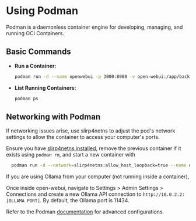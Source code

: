 

# Using Podman

Podman is a daemonless container engine for developing, managing, and running OCI Containers.

## Basic Commands

- **Run a Container:**

  ```bash
  podman run -d --name openwebui -p 3000:8080 -v open-webui:/app/backend/data ghcr.io/open-webui/open-webui:main
  ```

- **List Running Containers:**

  ```bash
  podman ps
  ```

## Networking with Podman

If networking issues arise, use slirp4netns to adjust the pod's network settings to allow the container to access your computer's ports.

Ensure you have [slirp4netns installed](https://github.com/rootless-containers/slirp4netns?tab=readme-ov-file#install), remove the previous container if it exists using `podman rm`, and start a new container with

```bash
  podman run -d --network=slirp4netns:allow_host_loopback=true --name openwebui -p 3000:8080 -v open-webui:/app/backend/data ghcr.io/open-webui/open-webui:main
```

If you are using Ollama from your computer (not running inside a container),

Once inside open-webui, navigate to Settings > Admin Settings > Connections and create a new Ollama API connection to `http://10.0.2.2:[OLLAMA PORT]`. By default, the Ollama port is 11434.

Refer to the Podman [documentation](https://podman.io/) for advanced configurations.
